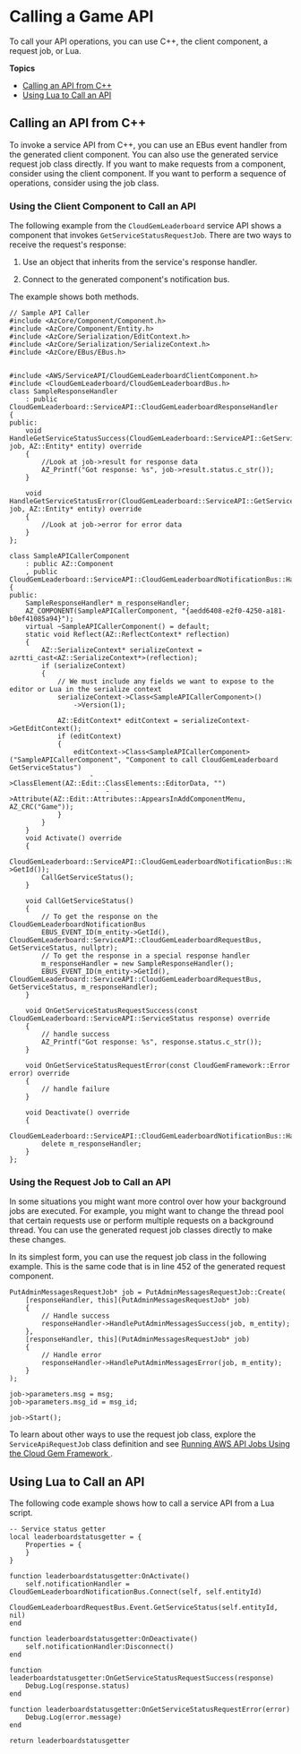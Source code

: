 # Calling a Game API<a name="cloud-canvas-cgf-service-api-calling-apis"></a>

To call your API operations, you can use C\+\+, the client component, a request job, or Lua\.

**Topics**
+ [Calling an API from C\+\+](#cloud-canvas-cgf-service-api-game-clients-calling-apis-c)
+ [Using Lua to Call an API](#cloud-canvas-cgf-service-api-game-clients-calling-apis-lua)

## Calling an API from C\+\+<a name="cloud-canvas-cgf-service-api-game-clients-calling-apis-c"></a>

To invoke a service API from C\+\+, you can use an EBus event handler from the generated client component\. You can also use the generated service request job class directly\. If you want to make requests from a component, consider using the client component\. If you want to perform a sequence of operations, consider using the job class\.

### Using the Client Component to Call an API<a name="cloud-canvas-cgf-service-api-game-clients-calling-apis-client-component"></a>

The following example from the `CloudGemLeaderboard` service API shows a component that invokes `GetServiceStatusRequestJob`\. There are two ways to receive the request's response:

1. Use an object that inherits from the service's response handler\.

1. Connect to the generated component's notification bus\.

The example shows both methods\.

```
// Sample API Caller 
#include <AzCore/Component/Component.h>
#include <AzCore/Component/Entity.h>
#include <AzCore/Serialization/EditContext.h>
#include <AzCore/Serialization/SerializeContext.h>
#include <AzCore/EBus/EBus.h>


#include <AWS/ServiceAPI/CloudGemLeaderboardClientComponent.h>
#include <CloudGemLeaderboard/CloudGemLeaderboardBus.h>
class SampleResponseHandler
    : public CloudGemLeaderboard::ServiceAPI::CloudGemLeaderboardResponseHandler
{
public:
    void HandleGetServiceStatusSuccess(CloudGemLeaderboard::ServiceAPI::GetServiceStatusRequestJob* job, AZ::Entity* entity) override
    {
        //Look at job->result for response data
        AZ_Printf("Got response: %s", job->result.status.c_str());
    }

    void HandleGetServiceStatusError(CloudGemLeaderboard::ServiceAPI::GetServiceStatusRequestJob* job, AZ::Entity* entity) override
    {
        //Look at job->error for error data
    }
};

class SampleAPICallerComponent
    : public AZ::Component
    , public CloudGemLeaderboard::ServiceAPI::CloudGemLeaderboardNotificationBus::Handler
{
public:
    SampleResponseHandler* m_responseHandler;
    AZ_COMPONENT(SampleAPICallerComponent, "{aedd6408-e2f0-4250-a181-b0ef41085a94}");
    virtual ~SampleAPICallerComponent() = default;
    static void Reflect(AZ::ReflectContext* reflection)
    {
        AZ::SerializeContext* serializeContext = azrtti_cast<AZ::SerializeContext*>(reflection);
        if (serializeContext)
        {
            // We must include any fields we want to expose to the editor or Lua in the serialize context
            serializeContext->Class<SampleAPICallerComponent>()
                ->Version(1);

            AZ::EditContext* editContext = serializeContext->GetEditContext();
            if (editContext)
            {
                editContext->Class<SampleAPICallerComponent>("SampleAPICallerComponent", "Component to call CloudGemLeaderboard GetServiceStatus")
                    ->ClassElement(AZ::Edit::ClassElements::EditorData, "")
                        ->Attribute(AZ::Edit::Attributes::AppearsInAddComponentMenu, AZ_CRC("Game"));
            }
        }
    }
    void Activate() override
    {
        CloudGemLeaderboard::ServiceAPI::CloudGemLeaderboardNotificationBus::Handler::BusConnect(m_entity->GetId());
        CallGetServiceStatus();
    }

    void CallGetServiceStatus()
    {
        // To get the response on the CloudGemLeaderboardNotificationBus
        EBUS_EVENT_ID(m_entity->GetId(), CloudGemLeaderboard::ServiceAPI::CloudGemLeaderboardRequestBus, GetServiceStatus, nullptr);
        // To get the response in a special response handler
        m_responseHandler = new SampleResponseHandler();
        EBUS_EVENT_ID(m_entity->GetId(), CloudGemLeaderboard::ServiceAPI::CloudGemLeaderboardRequestBus, GetServiceStatus, m_responseHandler);
    }

    void OnGetServiceStatusRequestSuccess(const CloudGemLeaderboard::ServiceAPI::ServiceStatus response) override
    {
        // handle success
        AZ_Printf("Got response: %s", response.status.c_str());
    }

    void OnGetServiceStatusRequestError(const CloudGemFramework::Error error) override
    {
        // handle failure
    }

    void Deactivate() override
    {
        CloudGemLeaderboard::ServiceAPI::CloudGemLeaderboardNotificationBus::Handler::BusDisconnect();
        delete m_responseHandler;
    }
};
```

### Using the Request Job to Call an API<a name="cloud-canvas-cgf-service-api-game-clients-calling-apis-request-job"></a>

In some situations you might want more control over how your background jobs are executed\. For example, you might want to change the thread pool that certain requests use or perform multiple requests on a background thread\. You can use the generated request job classes directly to make these changes\.

In its simplest form, you can use the request job class in the following example\. This is the same code that is in line 452 of the generated request component\.

```
PutAdminMessagesRequestJob* job = PutAdminMessagesRequestJob::Create(
    [responseHandler, this](PutAdminMessagesRequestJob* job)
    {
        // Handle success
        responseHandler->HandlePutAdminMessagesSuccess(job, m_entity);
    },
    [responseHandler, this](PutAdminMessagesRequestJob* job)
    {
        // Handle error
        responseHandler->HandlePutAdminMessagesError(job, m_entity);
    }
);
            
job->parameters.msg = msg;
job->parameters.msg_id = msg_id;
            
job->Start();
```

To learn about other ways to use the request job class, explore the `ServiceApiRequestJob` class definition and see [Running AWS API Jobs Using the Cloud Gem Framework ](cloud-canvas-cgf-aws-api-jobs.md)\.

## Using Lua to Call an API<a name="cloud-canvas-cgf-service-api-game-clients-calling-apis-lua"></a>

The following code example shows how to call a service API from a Lua script\.

```
-- Service status getter 
local leaderboardstatusgetter = {
    Properties = {
    }
}

function leaderboardstatusgetter:OnActivate()
    self.notificationHandler = CloudGemLeaderboardNotificationBus.Connect(self, self.entityId)
    CloudGemLeaderboardRequestBus.Event.GetServiceStatus(self.entityId, nil)
end

function leaderboardstatusgetter:OnDeactivate()
    self.notificationHandler:Disconnect()
end

function leaderboardstatusgetter:OnGetServiceStatusRequestSuccess(response)
    Debug.Log(response.status)
end

function leaderboardstatusgetter:OnGetServiceStatusRequestError(error)
    Debug.Log(error.message)
end

return leaderboardstatusgetter
```